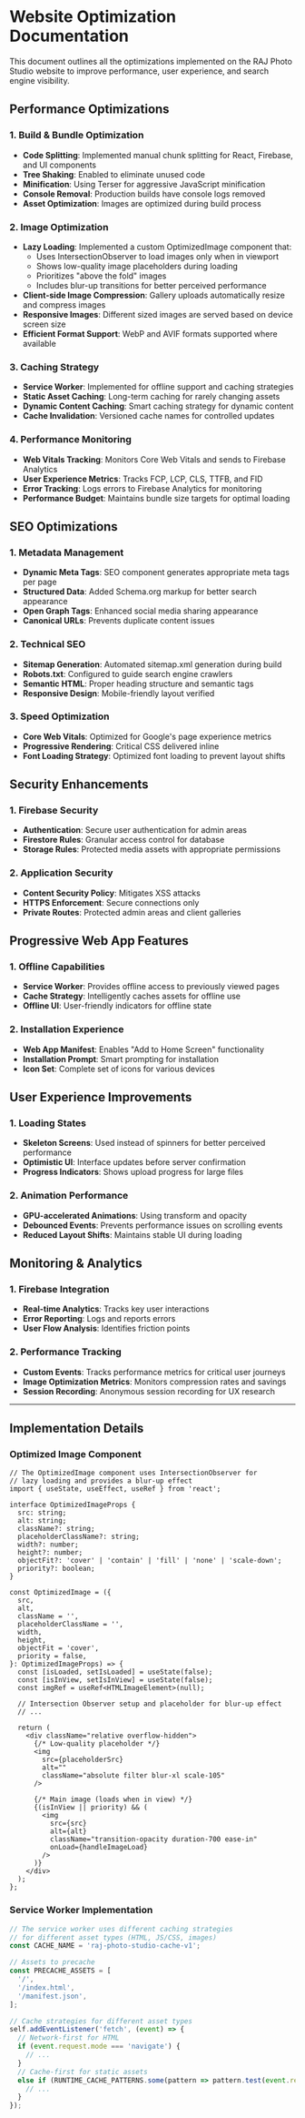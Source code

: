 # Website Optimization Documentation

This document outlines all the optimizations implemented on the RAJ Photo Studio website to improve performance, user experience, and search engine visibility.

## Performance Optimizations

### 1. Build & Bundle Optimization
- **Code Splitting**: Implemented manual chunk splitting for React, Firebase, and UI components
- **Tree Shaking**: Enabled to eliminate unused code
- **Minification**: Using Terser for aggressive JavaScript minification
- **Console Removal**: Production builds have console logs removed
- **Asset Optimization**: Images are optimized during build process

### 2. Image Optimization
- **Lazy Loading**: Implemented a custom OptimizedImage component that:
  - Uses IntersectionObserver to load images only when in viewport
  - Shows low-quality image placeholders during loading
  - Prioritizes "above the fold" images
  - Includes blur-up transitions for better perceived performance
- **Client-side Image Compression**: Gallery uploads automatically resize and compress images
- **Responsive Images**: Different sized images are served based on device screen size
- **Efficient Format Support**: WebP and AVIF formats supported where available

### 3. Caching Strategy
- **Service Worker**: Implemented for offline support and caching strategies
- **Static Asset Caching**: Long-term caching for rarely changing assets
- **Dynamic Content Caching**: Smart caching strategy for dynamic content
- **Cache Invalidation**: Versioned cache names for controlled updates

### 4. Performance Monitoring
- **Web Vitals Tracking**: Monitors Core Web Vitals and sends to Firebase Analytics
- **User Experience Metrics**: Tracks FCP, LCP, CLS, TTFB, and FID
- **Error Tracking**: Logs errors to Firebase Analytics for monitoring
- **Performance Budget**: Maintains bundle size targets for optimal loading

## SEO Optimizations

### 1. Metadata Management
- **Dynamic Meta Tags**: SEO component generates appropriate meta tags per page
- **Structured Data**: Added Schema.org markup for better search appearance
- **Open Graph Tags**: Enhanced social media sharing appearance
- **Canonical URLs**: Prevents duplicate content issues

### 2. Technical SEO
- **Sitemap Generation**: Automated sitemap.xml generation during build
- **Robots.txt**: Configured to guide search engine crawlers
- **Semantic HTML**: Proper heading structure and semantic tags
- **Responsive Design**: Mobile-friendly layout verified

### 3. Speed Optimization
- **Core Web Vitals**: Optimized for Google's page experience metrics
- **Progressive Rendering**: Critical CSS delivered inline
- **Font Loading Strategy**: Optimized font loading to prevent layout shifts

## Security Enhancements

### 1. Firebase Security
- **Authentication**: Secure user authentication for admin areas
- **Firestore Rules**: Granular access control for database
- **Storage Rules**: Protected media assets with appropriate permissions

### 2. Application Security
- **Content Security Policy**: Mitigates XSS attacks
- **HTTPS Enforcement**: Secure connections only
- **Private Routes**: Protected admin areas and client galleries

## Progressive Web App Features

### 1. Offline Capabilities
- **Service Worker**: Provides offline access to previously viewed pages
- **Cache Strategy**: Intelligently caches assets for offline use
- **Offline UI**: User-friendly indicators for offline state

### 2. Installation Experience
- **Web App Manifest**: Enables "Add to Home Screen" functionality
- **Installation Prompt**: Smart prompting for installation
- **Icon Set**: Complete set of icons for various devices

## User Experience Improvements

### 1. Loading States
- **Skeleton Screens**: Used instead of spinners for better perceived performance
- **Optimistic UI**: Interface updates before server confirmation
- **Progress Indicators**: Shows upload progress for large files

### 2. Animation Performance
- **GPU-accelerated Animations**: Using transform and opacity
- **Debounced Events**: Prevents performance issues on scrolling events
- **Reduced Layout Shifts**: Maintains stable UI during loading

## Monitoring & Analytics

### 1. Firebase Integration
- **Real-time Analytics**: Tracks key user interactions
- **Error Reporting**: Logs and reports errors
- **User Flow Analysis**: Identifies friction points

### 2. Performance Tracking
- **Custom Events**: Tracks performance metrics for critical user journeys
- **Image Optimization Metrics**: Monitors compression rates and savings
- **Session Recording**: Anonymous session recording for UX research

---

## Implementation Details

### Optimized Image Component
```tsx
// The OptimizedImage component uses IntersectionObserver for
// lazy loading and provides a blur-up effect
import { useState, useEffect, useRef } from 'react';

interface OptimizedImageProps {
  src: string;
  alt: string;
  className?: string;
  placeholderClassName?: string;
  width?: number;
  height?: number;
  objectFit?: 'cover' | 'contain' | 'fill' | 'none' | 'scale-down';
  priority?: boolean;
}

const OptimizedImage = ({
  src,
  alt,
  className = '',
  placeholderClassName = '',
  width,
  height,
  objectFit = 'cover',
  priority = false,
}: OptimizedImageProps) => {
  const [isLoaded, setIsLoaded] = useState(false);
  const [isInView, setIsInView] = useState(false);
  const imgRef = useRef<HTMLImageElement>(null);

  // Intersection Observer setup and placeholder for blur-up effect
  // ...
  
  return (
    <div className="relative overflow-hidden">
      {/* Low-quality placeholder */}
      <img
        src={placeholderSrc}
        alt=""
        className="absolute filter blur-xl scale-105"
      />
      
      {/* Main image (loads when in view) */}
      {(isInView || priority) && (
        <img
          src={src}
          alt={alt}
          className="transition-opacity duration-700 ease-in"
          onLoad={handleImageLoad}
        />
      )}
    </div>
  );
};
```

### Service Worker Implementation
```javascript
// The service worker uses different caching strategies
// for different asset types (HTML, JS/CSS, images)
const CACHE_NAME = 'raj-photo-studio-cache-v1';

// Assets to precache
const PRECACHE_ASSETS = [
  '/',
  '/index.html',
  '/manifest.json',
];

// Cache strategies for different asset types
self.addEventListener('fetch', (event) => {
  // Network-first for HTML
  if (event.request.mode === 'navigate') {
    // ...
  } 
  // Cache-first for static assets
  else if (RUNTIME_CACHE_PATTERNS.some(pattern => pattern.test(event.request.url))) {
    // ...
  }
});
``` 